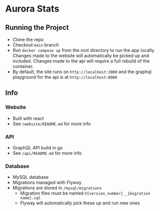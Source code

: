 # Aurora Stats
## Running the Project
- Clone the repo
- Checkout `main` branch
- Run `docker compose up` from the root directory to run the app locally. Changes made to the website will automatically be picked up and included. Changes made to the api will require a full rebuild of the container.
- By default, the site runs on `http://localhost:3000` and the graphql playground for the api is at `http://localhost:8080`

## Info
### Website
- Built with react
- See `/website/README.md` for more info

### API
- GraphQL API build in go
- See `/api/README.md` for more info

### Database
- MySQL database
- Migrations managed with Flyway
- Migrations are stored in `/mysql/migrations`
    - Migration files must be named `V{version_number}__{migration name}.sql`
    - Flyway will automatically pick these up and run new ones